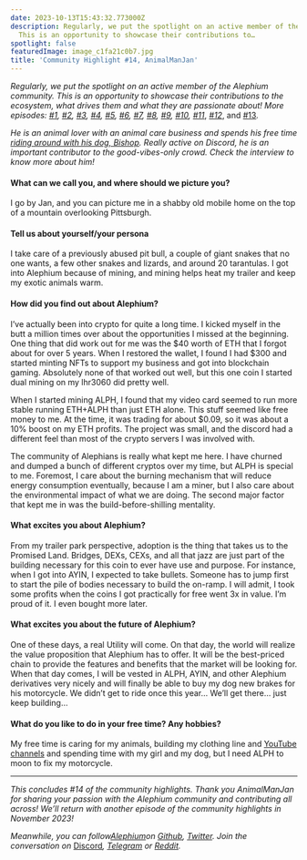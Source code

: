 ```yaml
---
date: 2023-10-13T15:43:32.773000Z
description: Regularly, we put the spotlight on an active member of the Alephium community.
  This is an opportunity to showcase their contributions to…
spotlight: false
featuredImage: image_c1fa21c0b7.jpg
title: 'Community Highlight #14, AnimalManJan'
---
```


_Regularly, we put the spotlight on an active member of the Alephium community. This is an opportunity to showcase their contributions to the ecosystem, what drives them and what they are passionate about! More episodes:_ <a href="https://medium.com/@alephium/community-highlight-wilhelm-k%C3%A4llstr%C3%B6m-aka-oracleuggla-81d3938c5692" data-href="https://medium.com/@alephium/community-highlight-wilhelm-k%C3%A4llstr%C3%B6m-aka-oracleuggla-81d3938c5692"><em>#1</em></a>_,_ <a href="https://medium.com/@alephium/community-highlight-cgi-bin-c102cc106f19" data-href="https://medium.com/@alephium/community-highlight-cgi-bin-c102cc106f19"><em>#2</em></a>_,_ <a href="https://medium.com/@alephium/community-highlight-3-digdug-48a7ec868504" data-href="https://medium.com/@alephium/community-highlight-3-digdug-48a7ec868504"><em>#3</em></a>_,_ <a href="https://medium.com/@alephium/community-highlight-4-montail-e24fd88882a0" data-href="https://medium.com/@alephium/community-highlight-4-montail-e24fd88882a0"><em>#4</em></a>_,_ <a href="https://medium.com/@alephium/community-highlight-5-txn-71c4fd76ffe8" data-href="https://medium.com/@alephium/community-highlight-5-txn-71c4fd76ffe8"><em>#5</em></a>_,_ <a href="https://medium.com/@alephium/community-highlight-6-waldi-zkit-beats-37af1f6df3b8" data-href="https://medium.com/@alephium/community-highlight-6-waldi-zkit-beats-37af1f6df3b8"><em>#6</em></a>_,_ <a href="https://medium.com/@alephium/community-highlight-7-oheka-13d8b4ae025e" data-href="https://medium.com/@alephium/community-highlight-7-oheka-13d8b4ae025e"><em>#7</em></a>_,_ <a href="https://medium.com/@alephium/community-highlight-8-jorge-438510785041" data-href="https://medium.com/@alephium/community-highlight-8-jorge-438510785041"><em>#8</em></a>_,_ <a href="https://medium.com/@alephium/community-highlight-9-dzhemsh-a0a4a98a8489" data-href="https://medium.com/@alephium/community-highlight-9-dzhemsh-a0a4a98a8489"><em>#9</em></a>_,_ <a href="https://medium.com/@alephium/community-highlight-10-lx-aka-lix-fde724cf8d81" data-href="https://medium.com/@alephium/community-highlight-10-lx-aka-lix-fde724cf8d81"><em>#10</em></a>_,_ <a href="https://medium.com/@alephium/community-highlight-11-dr-jekyll-165ab9a51880" data-href="https://medium.com/@alephium/community-highlight-11-dr-jekyll-165ab9a51880"><em>#11</em></a>, <a href="https://medium.com/@alephium/community-highlight-12-sam-a-k-a-energy45-610005a9219b" data-href="https://medium.com/@alephium/community-highlight-12-sam-a-k-a-energy45-610005a9219b"><em>#12</em></a>, and <a href="https://medium.com/@alephium/community-highlight-13-ryan-5dbbeaf859e4" data-href="https://medium.com/@alephium/community-highlight-13-ryan-5dbbeaf859e4">#13</a>_._

_He is an animal lover with an animal care business and spends his free time_ <a href="https://www.youtube.com/@animalmanjan2988" data-href="https://www.youtube.com/@animalmanjan2988"><em>riding around with his dog, Bishop</em></a>_. Really active on Discord, he is an important contributor to the good-vibes-only crowd. Check the interview to know more about him!_

#### What can we call you, and where should we picture you?

I go by Jan, and you can picture me in a shabby old mobile home on the top of a mountain overlooking Pittsburgh.

#### Tell us about yourself/your persona

I take care of a previously abused pit bull, a couple of giant snakes that no one wants, a few other snakes and lizards, and around 20 tarantulas. I got into Alephium because of mining, and mining helps heat my trailer and keep my exotic animals warm.

#### How did you find out about Alephium?

I’ve actually been into crypto for quite a long time. I kicked myself in the butt a million times over about the opportunities I missed at the beginning. One thing that did work out for me was the \$40 worth of ETH that I forgot about for over 5 years. When I restored the wallet, I found I had \$300 and started minting NFTs to support my business and got into blockchain gaming. Absolutely none of that worked out well, but this one coin I started dual mining on my lhr3060 did pretty well.

When I started mining ALPH, I found that my video card seemed to run more stable running ETH+ALPH than just ETH alone. This stuff seemed like free money to me. At the time, it was trading for about \$0.09, so it was about a 10% boost on my ETH profits. The project was small, and the discord had a different feel than most of the crypto servers I was involved with.

The community of Alephians is really what kept me here. I have churned and dumped a bunch of different cryptos over my time, but ALPH is special to me. Foremost, I care about the burning mechanism that will reduce energy consumption eventually, because I am a miner, but I also care about the environmental impact of what we are doing. The second major factor that kept me in was the build-before-shilling mentality.

#### What excites you about Alephium?

From my trailer park perspective, adoption is the thing that takes us to the Promised Land. Bridges, DEXs, CEXs, and all that jazz are just part of the building necessary for this coin to ever have use and purpose. For instance, when I got into AYIN, I expected to take bullets. Someone has to jump first to start the pile of bodies necessary to build the on-ramp. I will admit, I took some profits when the coins I got practically for free went 3x in value. I’m proud of it. I even bought more later.

#### What excites you about the future of Alephium?

One of these days, a real Utility will come. On that day, the world will realize the value proposition that Alephium has to offer. It will be the best-priced chain to provide the features and benefits that the market will be looking for. When that day comes, I will be vested in ALPH, AYIN, and other Alephium derivatives very nicely and will finally be able to buy my dog new brakes for his motorcycle. We didn’t get to ride once this year… We’ll get there… just keep building…

#### What do you like to do in your free time? Any hobbies?

My free time is caring for my animals, building my clothing line and <a href="https://www.youtube.com/@animalmanjan2988" data-href="https://www.youtube.com/@animalmanjan2988">YouTube channels</a> and spending time with my girl and my dog, but I need ALPH to moon to fix my motorcycle.

---

_This concludes \#14 of the community highlights. Thank you AnimalManJan for sharing your passion with the Alephium community and contributing all across! We’ll return with another episode of the community highlights in November 2023!_

_Meanwhile, you can follow[Alephium](/)on_ <a href="https://github.com/alephium/" data-href="https://github.com/alephium/"><em>Github</em></a>_,_ <a href="https://twitter.com/alephium" data-href="https://twitter.com/alephium"><em>Twitter</em></a>_. Join the conversation on_ [Discord](/discord)_,_ <a href="https://t.me/alephiumgroup" data-href="https://t.me/alephiumgroup"><em>Telegram</em></a> _or_ <a href="https://www.reddit.com/r/alephium" data-href="https://www.reddit.com/r/alephium"><em>Reddit</em></a>_._
